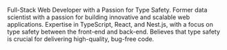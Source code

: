 Full-Stack Web Developer with a Passion for Type Safety.
Former data scientist with a passion for building innovative and scalable web applications. Expertise in TypeScript, React, and Nest.js, with a focus on type safety between the front-end and back-end. Believes that type safety is crucial for delivering high-quality, bug-free code.


